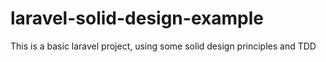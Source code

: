 # laravel-solid-design-example

This is a basic laravel project, using some solid design principles and TDD


